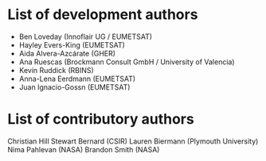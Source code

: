 # List of development authors
* Ben Loveday (Innoflair UG / EUMETSAT)
* Hayley Evers-King (EUMETSAT)
* Aida Alvera-Azcárate (GHER)
* Ana Ruescas (Brockmann Consult GmbH / University of Valencia)
* Kevin Ruddick (RBINS)
* Anna-Lena Eerdmann (EUMETSAT)
* Juan Ignacio-Gossn (EUMETSAT)

# List of contributory authors
Christian Hill
Stewart Bernard (CSIR)
Lauren Biermann (Plymouth University)
Nima Pahlevan (NASA)
Brandon Smith (NASA)